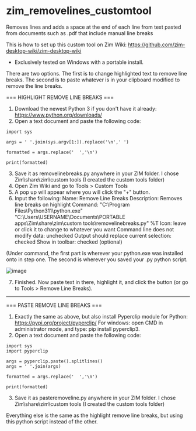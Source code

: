 # zim_removelines_customtool
Removes lines and adds a space at the end of each line from text pasted from documents such as .pdf that include manual line breaks


This is how to set up this custom tool on Zim Wiki: https://github.com/zim-desktop-wiki/zim-desktop-wiki 
* Exclusively tested on Windows with a portable install.


There are two options. The first is to change highlighted text to remove line breaks. The second is to paste whatever is in your clipboard modified to remove the line breaks. 

=== HIGHLIGHT REMOVE LINE BREAKS ===

1. Download the newest Python 3 if you don't have it already: https://www.python.org/downloads/
2. Open a text document and paste the following code:

```
import sys

args = ' '.join(sys.argv[1:]).replace('\n',' ')

formatted = args.replace('  ','\n') 

print(formatted)
```
3. Save it as removelinebreaks.py anywhere in your ZIM folder. I chose Zim\share\zim\custom tools  (I created the custom tools folder)
4. Open Zim Wiki and go to Tools > Custom Tools
5. A pop up will appear where you will click the "+" button.
6. Input the following:
Name: Remove Line Breaks
Description: Removes line breaks on highlight
Command: "C:\Program Files\Python311\python.exe" "C:\Users\USERNAME\Documents\PORTABLE apps\Zim\share\zim\custom tools\removelinebreaks.py" %T 
Icon: leave or click it to change to whatever you want
Command line does not modify data: unchecked
Output should replace current selection: checked
Show in toolbar: checked (optional)

(Under command, the first part is wherever your python.exe was installed onto in step one. The second is wherever you saved your .py python script. 

![image](https://github.com/jonsnow231/zim_removelines_customtool/assets/83853289/afcd7804-1bae-4dc4-9b1a-4f433c9ef0c2)

7. Finished. Now paste text in there, highlight it, and click the button (or go to Tools > Remove Line Breaks).


---

=== PASTE REMOVE LINE BREAKS ===

1. Exactly the same as above, but also install Pyperclip module for Python: https://pypi.org/project/pyperclip/  For windows: open CMD in administrator mode, and type: pip install pyperclip3.
2. Open a text document and paste the following code:

```
import sys
import pyperclip

args = pyperclip.paste().splitlines()
args = ' '.join(args) 

formatted = args.replace('  ','\n')

print(formatted)
```
3. Save it as pasteremoveline.py anywhere in your ZIM folder. I chose Zim\share\zim\custom tools  (I created the custom tools folder)

Everything else is the same as the highlight remove line breaks, but using this python script instead of the other. 


